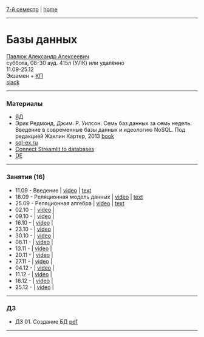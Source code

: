 [7-й семестр](../2021_2022_7_sem.md) | [home](../README.md)
____________________________________
# Базы данных
[Павлюк Александр Алексеевич](https://www.linkedin.com/in/alexander-pavlyuk-a1695664/) \
суббота, 08-30 ауд. 415л (УЛК) или удалённо\
11.09-25.12 \
Экзамен + [КП](db_cp.md) \
[slack](https://app.slack.com/client/TTSV91XT9/C02E7FG9604)
____________________________________
### Материалы

* [ЯД](https://disk.yandex.ru/d/oOuH2kERvVcuNw)
* Эрик Редмонд, Джим. Р. Уилсон. Семь баз данных за семь недель. Введение в современные базы данных и идеологию NoSQL. Под редакцией Жаклин Картер, 2013 [book](https://drive.google.com/file/d/1ZRBn9_tf77ISGha8mKHGitLjCoXKW_T6/view?usp=drivesdk)
* [sql-ex.ru](http://sql-ex.ru)
* [Connect Streamlit to databases](https://docs.streamlit.io/en/latest/tutorial/databases.html)
* [DE](https://drive.google.com/file/d/1KYzChzis0ZhAiShl2hlnmCV3H-Kuu_mn/view?usp=sharing)
____________________________________
### Занятия (16)

* 11.09 - Введение []() | [video](https://disk.yandex.ru/i/dgR_4nPFt4ORvQ) | [text](https://docs.google.com/document/d/1l9pf9AYoadHAU-m3ltP02Hnj4B-qSGDZ/edit?usp=sharing&ouid=104125706664287786699&rtpof=true&sd=true)
* 18.09 - Реляционная модель данных []() | [video](https://disk.yandex.ru/d/oOuH2kERvVcuNw/02%20-%20%D0%A0%D0%9C%D0%94.mp4) | [text](https://docs.google.com/document/d/1l9pf9AYoadHAU-m3ltP02Hnj4B-qSGDZ/edit?usp=sharing&ouid=104125706664287786699&rtpof=true&sd=true)
* 25.09 - Реляционная алгебра []() | [video](https://disk.yandex.ru/d/oOuH2kERvVcuNw/03%20-%20%D0%A0%D0%9C%D0%94.mp4) |  [text](https://docs.google.com/document/d/1_rxWTTrr6TsyncvnZz5VrVTjw2tBDa2G/edit?usp=drivesdk&ouid=104125706664287786699&rtpof=true&sd=true)
* 02.10 -  []() | [video]() | []()
* 09.10 -  []() | [video]() | []()
* 16.10 -  []() | [video]() | []()
* 23.10 -  []() | [video]() | []()
* 30.10 -  []() | [video]() | []()
* 06.11 -  []() | [video]() | []()
* 13.11 -  []() | [video]() | []()
* 20.11 -  []() | [video]() | []()
* 27.11 -  []() | [video]() | []()
* 04.12 -  []() | [video]() | []()
* 11.12 -  []() | [video]() | []()
* 18.12 -  []() | [video]() | []()
* 25.12 -  []() | [video]() | []()
____________________________________
### ДЗ

* ДЗ 01. Создание БД [pdf](https://drive.google.com/file/d/1h0V6i-VhOpGULL2OAT7Bf1A0e18vFPzg/view?usp=sharing)

____________________________________
